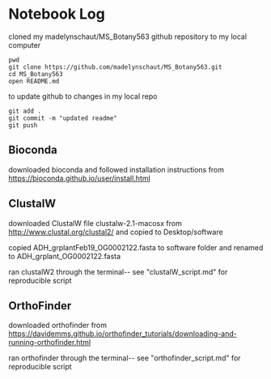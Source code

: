 # Notebook Log

cloned my madelynschaut/MS_Botany563 github repository to my local computer
```
pwd
git clone https://github.com/madelynschaut/MS_Botany563.git
cd MS_Botany563
open README.md
```

to update github to changes in my local repo
```
git add .
git commit -m "updated readme"
git push
```

## Bioconda
downloaded bioconda and followed installation instructions from https://bioconda.github.io/user/install.html


## ClustalW
downloaded ClustalW file clustalw-2.1-macosx from http://www.clustal.org/clustal2/ and copied to Desktop/software

copied ADH_grplantFeb19_OG0002122.fasta to software folder and renamed to ADH_grplant_OG0002122.fasta

ran clustalW2 through the terminal-- see "clustalW_script.md" for reproducible script


## OrthoFinder
downloaded orthofinder from https://davidemms.github.io/orthofinder_tutorials/downloading-and-running-orthofinder.html

ran orthofinder through the terminal-- see "orthofinder_script.md" for reproducible script






